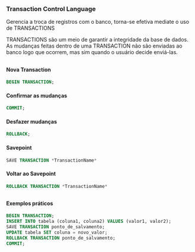 ### Transaction Control Language
Gerencia a troca de registros com o banco, torna-se efetiva mediate o uso de TRANSACTIONS


TRANSACTIONS são um meio de garantir a integridade da base de dados. As mudanças feitas dentro de uma TRANSACTION não são enviadas ao banco logo que ocorrem, mas sim quando o usuário decide enviá-las.

## 

#### Nova Transaction
```sql
BEGIN TRANSACTION;
```

#### Confirmar as mudanças
```sql
COMMIT;
```

#### Desfazer mudanças
```sql
ROLLBACK;
```

#### Savepoint 
```sql
SAVE TRANSACTION *TransactionName*
```

#### Voltar ao Savepoint
```sql
ROLLBACK TRANSACTION *TransactionName*
```


##

#### Exemplos práticos
```sql
BEGIN TRANSACTION;
INSERT INTO tabela (coluna1, coluna2) VALUES (valor1, valor2);
SAVE TRANSACTION ponto_de_salvamento;
UPDATE tabela SET coluna = novo_valor;
ROLLBACK TRANSACTION ponto_de_salvamento;
COMMIT;

```

